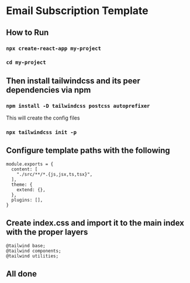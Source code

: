 # Email Subscription Template

## How to Run

### `npx create-react-app my-project`
### `cd my-project`

## Then install tailwindcss and its peer dependencies via npm
### `npm install -D tailwindcss postcss autoprefixer`

This will create the config files
### `npx tailwindcss init -p`

## Configure template paths with the following
```
module.exports = {
  content: [
    "./src/**/*.{js,jsx,ts,tsx}",
  ],
  theme: {
    extend: {},
  },
  plugins: [],
}
```
## Create index.css and import it to the main index with the proper layers
```
@tailwind base;
@tailwind components;
@tailwind utilities;
```

## All done
